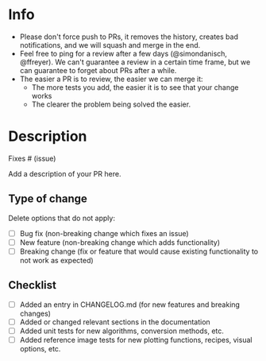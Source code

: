 # Info

* Please don't force push to PRs, it removes the history, creates bad notifications, and we will squash and merge in the end.
* Feel free to ping for a review after a few days (@simondanisch, @ffreyer). We can't guarantee a review in a certain time frame, but we can guarantee to forget about PRs after a while.
* The easier a PR is to review, the easier we can merge it:
    * The more tests you add, the easier it is to see that your change works
    * The clearer the problem being solved the easier.

# Description

Fixes # (issue)

Add a description of your PR here.

## Type of change

Delete options that do not apply:

- [ ] Bug fix (non-breaking change which fixes an issue)
- [ ] New feature (non-breaking change which adds functionality)
- [ ] Breaking change (fix or feature that would cause existing functionality to not work as expected)

## Checklist

- [ ] Added an entry in CHANGELOG.md (for new features and breaking changes)
- [ ] Added or changed relevant sections in the documentation
- [ ] Added unit tests for new algorithms, conversion methods, etc.
- [ ] Added reference image tests for new plotting functions, recipes, visual options, etc.
